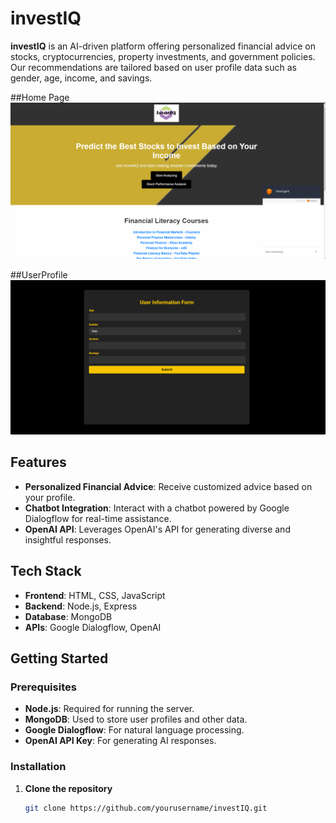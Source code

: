 # investIQ

**investIQ** is an AI-driven platform offering personalized financial advice on stocks, cryptocurrencies, property investments, and government policies. Our recommendations are tailored based on user profile data such as gender, age, income, and savings.

##Home Page
![Alt text](Home.png)

##UserProfile
![Alt text](LLM.png)

## Features

- **Personalized Financial Advice**: Receive customized advice based on your profile.
- **Chatbot Integration**: Interact with a chatbot powered by Google Dialogflow for real-time assistance.
- **OpenAI API**: Leverages OpenAI's API for generating diverse and insightful responses.

## Tech Stack

- **Frontend**: HTML, CSS, JavaScript
- **Backend**: Node.js, Express
- **Database**: MongoDB
- **APIs**: Google Dialogflow, OpenAI

## Getting Started

### Prerequisites

- **Node.js**: Required for running the server.
- **MongoDB**: Used to store user profiles and other data.
- **Google Dialogflow**: For natural language processing.
- **OpenAI API Key**: For generating AI responses.

### Installation

1. **Clone the repository**

   ```bash
   git clone https://github.com/yourusername/investIQ.git
